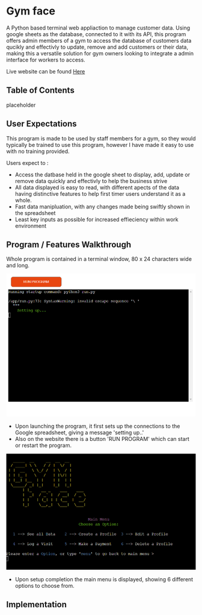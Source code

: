 # Gym face

A Python based terminal web appliaction to manage customer data. Using google sheets as the database, connected to it with its API, this program offers admin members of a gym to access the database of customers data qucikly and effectivly to update, remove and add customers or their data, making this a versatile solution for gym owners looking to integrate a admin interface for workers to access.

Live website can be found [Here](https://deploma3-62c85e28efa9.herokuapp.com/)

## Table of Contents

placeholder

## User Expectations

This program is made to be used by staff members for a gym, so they would typically be trained to use this program, however I have made it easy to use with no training provided.

Users expect to :

- Access the datbase held in the google sheet to display, add, update or remove data quickly and effectivly to help the business strive
- All data displayed is easy to read, with different apects of the data having distinctive features to help first timer users understand it as a whole.
- Fast data manipluation, with any changes made being swiftly shown in the spreadsheet
- Least key inputs as possible for increased effieciency within work environment

## Program / Features Walkthrough

Whole program is contained in a terminal window, 80 x 24 characters wide and long.

![first lauching the terminal](README_assets/doc_1.png)
- Upon launching the program, it first sets up the connections to the Google spreadsheet, giving a message 'setting up..'
- Also on the website there is a button 'RUN PROGRAM' which can start or restart the program.

![main menu](/README_assets/doc_2.png)
- Upon setup completion the main menu is displayed, showing 6 different options to choose from.


## Implementation
